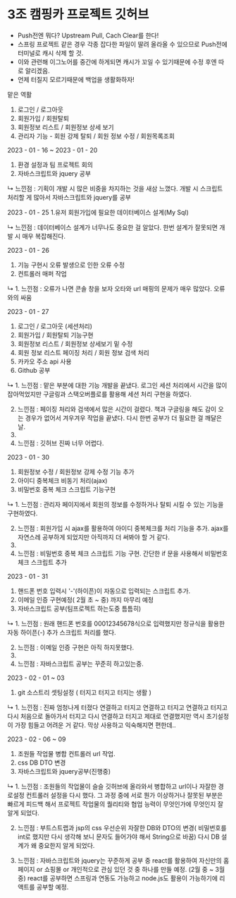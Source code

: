 # 3조 캠핑카 프로젝트 깃허브
- Push전엔 뭐다? Upstream Pull, Cach Clear를 한다!
- 스프링 프로젝트 같은 경우 각종 잡다한 파일이 딸려 올라올 수 있으므로 Push전에 터미널로 캐시 삭제 할 것.
- 이와 관련해 이그노어를 중간에 하게되면 캐시가 꼬일 수 있기때문에 수정 후엔 따로 알리겠음.
- 언제 터질지 모르기때문에 백업을 생활화하자!


맡은 역활

1. 로그인 / 로그아웃
2. 회원가입 / 회원탈퇴
3. 회원정보 리스트 / 회원정보 상세 보기
4. 관리자 기능 - 회원 강제 탈퇴 / 회원 정보 수정 / 회원목록조회

2023 - 01 - 16 ~ 2023 - 01 - 20
1. 환경 설정과 팀 프로젝트 회의
2. 자바스크립트와 jquery 공부

↳ 느낀점 : 기획이 개발 시 많은 비중을 차지하는 것을 새삼 느꼈다. 개발 시 스크립트 처리할 게 많아서 자바스크립트와 jquery를 공부 

2023 - 01 - 25
1.유저 회원가입에 필요한 데이터베이스 설계(My Sql)

↳ 느낀점 : 데이터베이스 설계가 너무나도 중요한 걸 알았다. 한번 설계가 잘못되면 개발 시 매우 복잡해진다.

2023 - 01 - 26
1. 기능 구현시 오류 발생으로 인한 오류 수정
2. 컨트롤러 매퍼 작업

↳ 1. 느낀점 : 오류가 나면 콘솔 창을 보자 오타와 url 매핑의 문제가 매우 많았다. 오류와의 싸움

2023 - 01 - 27
1. 로그인 / 로그아웃 (세션처리)
2. 회원가입 / 회원탈퇴 기능구현
3. 회원정보 리스트 / 회원정보 상세보기 밑 수정
4. 회원 정보 리스트 페이징 처리 / 회원 정보 검색 처리
5. 카카오 주소 api 사용
6. Github 공부

↳ 1. 느낀점 : 맡은 부분에 대한 기능 개발을 끝냈다. 로그인 세션 처리에서 시간을 많이 잡아먹었지만 구글링과 스택오버플로를 활용해 세션 처리 구현을 하였다.

  2. 느낀점 : 페이징 처리와 검색에서 많은 시간이 걸렸다. 책과 구글링을 해도 감이 오는 경우가 없어서 겨우겨우 작업을 끝냈다. 다시 한번 공부가 더 필요한 걸 깨달은 날.
  3. 
  4. 느낀점 : 깃허브 진짜 너무 어렵다. 

2023 - 01 - 30
1. 회원정보 수정 / 회원정보 강제 수정 기능 추가
2. 아이디 중복체크 비동기 처리(ajax)
3. 비밀번호 중복 체크 스크립트 기능구현

↳ 1. 느낀점 : 관리자 페이지에서 회원의 정보를 수정하거나 탈퇴 시킬 수 있는 기능을 구현하였다.

  2. 느낀점 : 회원가입 시 ajax를 활용하여 아이디 중복체크를 처리 기능을 추가. ajax를 자연스레 공부하게 되었지만 아직까지 더 써봐야 할 거 같다.
  3. 
  4. 느낀점 : 비밀번호 중복 체크 스크립트 기능 구현. 간단한 if 문을 사용해서 비밀번호 체크 스크립트 추가

2023 - 01 - 31
1. 핸드폰 번호 입력시 '-'(하이픈)이 자동으로 입력되는 스크립트 추가.
2. 이메일 인증 구현예정( 2월 초 ~ 중) 까지 마무리 예정
3. 자바스크립트 공부(팀프로젝트 하는도중 틈틈히)

↳ 1. 느낀점 : 원래 핸드폰 번호를 00012345678식으로 입력했지만 정규식을 활용한 자동 하이픈(-) 추가 스크립트 처리를 했다.

  2. 느낀점 : 이메일 인증 구현은 아직 하지못했다. 
  3. 
  4. 느낀점 : 자바스크립트 공부는 꾸준히 하고있는중.

2023 - 02 - 01 ~ 03
1. git 소스트리 셋팅설정 ( 터지고 터지고 터지는 생활 )

↳ 1. 느낀점 : 진짜 엄청나게 터졌다 연결하고 터지고 연결하고 터지고 연결하고 터지고 다시 처음으로 돌아가서 터지고 다시 연결하고 터지고
제대로 연결했지만 역시 초기설정이 가장 힘들고 어려운 거 같다. 막상 사용하고 익숙해지면 편한데..

2023 - 02 - 06 ~ 09
1. 조원들 작업물 병합 컨트롤러 url 작업.
2. css DB DTO 변경
3. 자바스크립트와 jquery공부(진행중)

↳ 1. 느낀점 : 조원들의 작업물이 슬슬 깃허브에 올라와서 병합하고 url이나 자잘한 경로설정 컨트롤러 설정을 다시 했다. 그 과정 중에 서로 뭔가 이상하거나 잘못된 부분은 빠르게 피드백
              해서 프로젝트 작업물의 퀄리티와 협업 능력이 무엇인가에 무엇인지 잘 알게 되었다.
              
  2. 느낀점 : 부트스트랩과 jsp의 css 우선순위 자잘한 DB와 DTO의 변경( 비밀번호를 int로 했지만 다시 생각해 보니 문자도 들어가야 해서 String으로 바꿈)
              다시 DB 설계가 왜 중요한지 알게 되었다.
              
  3. 느낀점 : 자바스크립트와 jquery는 꾸준하게 공부 중 react를 활용하여 자신만의 홈페이지 or 쇼핑몰 or 개인적으로 관심 있던 것 중 하나를 만들 예정. (2월 중 ~ 3월 중)
              react를 공부하면 스프링과 연동도 가능하고 node.js도 활용이 가능하기에 리액트를 공부할 예정.

